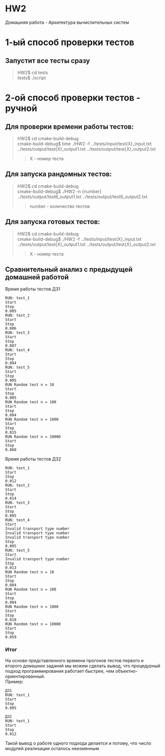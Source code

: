 # HW2
Домашняя работа - Архитектура вычислительных систем
# 1-ый способ проверки тестов

## Запустит все тесты сразу
> HW2\$ cd tests <br>
> tests\$ ./script

# 2-ой способ проверки тестов - ручной
## Для проверки времени работы тестов:
> HW2\$ cd cmake-build-debug <br>
> cmake-build-debug\$  time ./HW2 -f ../tests/input/test{X}_input.txt ../tests/output/test{X}_output1.txt ../tests/output/test{X}_output2.txt <br>
>> X - номер теста

## Для запуска рандомных тестов:
> HW2\$ cd cmake-build-debug <br>
> cmake-build-debug\$  ./HW2 -n {number} ../tests/output/test6_output1.txt ../tests/output/test6_output2.txt <br>
>> number - количество тестов

## Для запуска готовых тестов:
> HW2\$ cd cmake-build-debug <br>
> cmake-build-debug\$  ./HW2 -f ../tests/input/test{X}_input.txt  ../tests/output/test{X}_output1.txt ../tests/output/test{X}_output2.txt <br>
>> X - номер теста 


## Сравнительный анализ с предыдущей домашней работой

Время работы тестов ДЗ1
``` 
RUN: test_1
Start
Stop
0.005
RUN: test_2
Start
Stop
0.006
RUN: test_3
Start
Stop
0.007
RUN: test_4
Start
Stop
0.004
RUN: test_5
Start
Stop
0.005
RUN Random test n = 10
Start
Stop
0.005
RUN Random test n = 100
Start
Stop
0.004
RUN Random test n = 1000
Start
Stop
0.015
RUN Random test n = 10000
Start
Stop
0.060
```

Время работы тестов ДЗ2
``` 
RUN: test_1
Start
Stop
0.012
RUN: test_2
Start
Stop
0.014
RUN: test_3
Start
Stop
0.005
RUN: test_4
Start
Invalid transport type number
Invalid transport type number
Invalid transport type number
Stop
0.005
RUN: test_5
Start
Invalid transport type number
Stop
0.013
RUN Random test n = 10
Start
Stop
0.004
RUN Random test n = 100
Start
Stop
0.004
RUN Random test n = 1000
Start
Stop
0.018
RUN Random test n = 10000
Start
Stop
0.059
```

### Итог
На основе представленного времени прогонов тестов первого и второго домашних заданий мы можем сделать вывод, 
что процедурный подход программирования работает быстрее, чем объектно-ориентированный. <br>
Пример: <br>
```
ДЗ1
RUN: test_1
Start
Stop
0.005

ДЗ2
RUN: test_1
Start
Stop
0.012
```

Такой вывод о работе одного подхода делается и потому, что число модулей реализации осталось неизменным